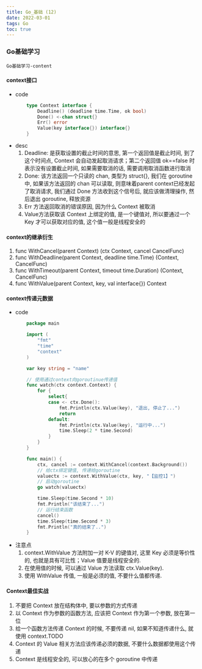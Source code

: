 ```yaml
---
title: Go_基础 (12)
date: 2022-03-01
tags: Go
toc: true
---
```


### Go基础学习
    Go基础学习-content

<!-- more -->

#### context接口
- code
    ```go
        type Context interface {
            Deadline() (deadline time.Time, ok bool)
            Done() <-chan struct{}
            Err() error
            Value(key interface{}) interface{}
        }
    ```
- desc
    1. Deadline: 是获取设置的截止时间的意思, 第一个返回值是截止时间, 到了这个时间点, Context 会自动发起取消请求；第二个返回值 ok==false 时表示没有设置截止时间, 如果需要取消的话, 需要调用取消函数进行取消
    2. Done: 该方法返回一个只读的 chan, 类型为 struct{}, 我们在 goroutine 中, 如果该方法返回的 chan 可以读取, 则意味着parent context已经发起了取消请求, 我们通过 Done 方法收到这个信号后, 就应该做清理操作, 然后退出 goroutine, 释放资源
    3. Err 方法返回取消的错误原因, 因为什么 Context 被取消
    4. Value方法获取该 Context 上绑定的值, 是一个键值对, 所以要通过一个 Key 才可以获取对应的值, 这个值一般是线程安全的

#### context的继承衍生
1. func WithCancel(parent Context) (ctx Context, cancel CancelFunc)
2. func WithDeadline(parent Context, deadline time.Time) (Context, CancelFunc)
3. func WithTimeout(parent Context, timeout time.Duration) (Context, CancelFunc)
4. func WithValue(parent Context, key, val interface{}) Context

#### context传递元数据
- code
    ```go
        package main

        import (
            "fmt"
            "time"
            "context"
        )

        var key string = "name"

        // 使用通过context向goroutinue传递值
        func watch(ctx context.Context) {
            for {
                select{
                case <- ctx.Done():
                    fmt.Println(ctx.Value(key), "退出, 停止了...")
                    return
                default:
                    fmt.Println(ctx.Value(key), "运行中...")
                    time.Sleep(2 * time.Second)
                }
            }
        } 

        func main() {
            ctx, cancel := context.WithCancel(context.Background())
            // 给ctx绑定键值, 传递给goroutine
            valuectx := context.WithValue(ctx, key, "【监控1】")
            // 启动goroutine
            go watch(valuectx)

            time.Sleep(time.Second * 10)
            fmt.Println("该结束了...")
            // 运行结束函数
            cancel()
            time.Sleep(time.Second * 3)
            fmt.Println("真的结束了..")
        }
    ```
- 注意点
    1. context.WithValue 方法附加一对 K-V 的键值对, 这里 Key 必须是等价性的, 也就是具有可比性；Value 值要是线程安全的.
    2. 在使用值的时候, 可以通过 Value 方法读取 ctx.Value(key).
    3. 使用 WithValue 传值, 一般是必须的值, 不要什么值都传递.

#### Context最佳实战
1. 不要把 Context 放在结构体中, 要以参数的方式传递
2. 以 Context 作为参数的函数方法, 应该把 Context 作为第一个参数, 放在第一位
3. 给一个函数方法传递 Context 的时候, 不要传递 nil, 如果不知道传递什么, 就使用 context.TODO
4. Context 的 Value 相关方法应该传递必须的数据, 不要什么数据都使用这个传递
5. Context 是线程安全的, 可以放心的在多个 goroutine 中传递

